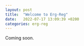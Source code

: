 ```yaml
---
layout: post
title:  "Welcome to Erg-Reg"
date:   2022-07-17 13:09:39 +0200
categories: erg-reg
---
```


Coming soon.

<!-- You’ll find this post in your `_posts` directory. Go ahead and edit it and re-build the site to see your changes. You can rebuild the site in many different ways, but the most common way is to run `jekyll serve`, which launches a web server and auto-regenerates your site when a file is updated. -->
<!--  Jekyll requires blog post files to be named according to the following format: -->
<!-- `YEAR-MONTH-DAY-title.MARKUP` -->
<!-- Where `YEAR` is a four-digit number, `MONTH` and `DAY` are both two-digit numbers, and `MARKUP` is the file extension representing the format used in the file. After that, include the necessary front matter. Take a look at the source for this post to get an idea about how it works. -->
